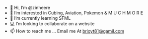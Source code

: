 - 👋 Hi, I’m @zinheere
- 👀 I’m interested in Cubing, Aviation, Pokemon & M U C H  M O R E
- 🌱 I’m currently learning SFML
- 💻 I’m looking to collaborate on a website
- 📫 How to reach me ... Email me At brioyt81@gamil.com

<!---
Zin-Act/Zin-Act is a ✨ special ✨ repository because its `README.md` (this file) appears on your GitHub profile.
You can click the Preview link to take a look at your changes.
--->
